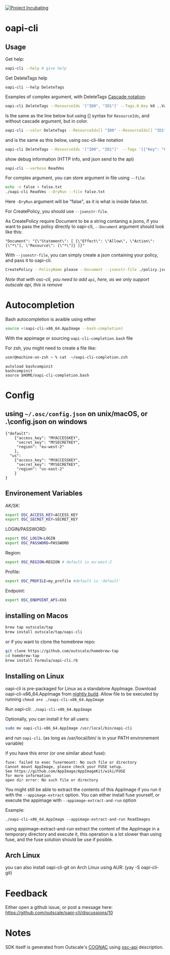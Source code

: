 [![Project Incubating](https://docs.outscale.com/fr/userguide/_images/Project-Incubating-blue.svg)](https://docs.outscale.com/en/userguide/Open-Source-Projects.html)

# oapi-cli

## Usage

Get help:
```bash
oapi-cli --help # give help
```

Get DeleteTags help
```
oapi-cli --help DeleteTags
```

Examples of complex argument, with DeleteTags
[Cascade notation](https://flutterbyexample.com/lesson/cascade-notation):
```bash
oapi-cli DeleteTags --ResourceIds '["ID0", "ID1"]' --Tags.0.Key k0 ..Value v0 --Tags.1.Key k1 ..Value v1
```
Is the same as the line below but using [] syntax for `ResourceIds`, and without cascade argument, but in color.
```bash
oapi-cli --color DeleteTags --ResourceIds[] "ID0" --ResourceIds[] "ID1"  --Tags.0.Key k0 --Tags.0.Value v0 --Tags.1.Key k1 --Tags.1.Value v1
```
and is the same as this below, using osc-cli-like notation
```bash
oapi-cli DeleteTags --ResourceIds '["ID0", "ID1"]'  --Tags '[{"Key": "k0", "Value": "v0"}, {"Key": "k1", "Value": "v1"}]'
```

show debug information (HTTP info, and json send to the api)
```bash
oapi-cli --verbose ReadVms
```

For complex argument, you can store argument in file using `--file`:
```bash
echo -n false > false.txt
./oapi-cli ReadVms --DryRun --file false.txt 
```
Here `-DryRun` argument will be "false", as it is what is inside false.txt.


For CreatePolicy, you should use `--jsonstr-file`.

As CreatePolicy require Document to be a string contaning a jsons, if you want to pass the policy directly to oapi-cli, `--Document` argument should look like this:
```
"Document": "{\"Statement\": [ {\"Effect\": \"Allow\", \"Action\": [\"*\"], \"Resource\": [\"*\"]} ]}"
```

With `--jsonstr-file`, you can simply create a json containing your policy, and pass it to oapi-cli:

```bash
CreatePolicy --PolicyName please --Document --jsonstr-file ./policy.json
```


*Note that with osc-cli, you need to add `api`, here, as we only support outscale api, this is remove*

# Autocompletion

Bash autocompletion is avaible using either
```bash
source <(oapi-cli-x86_64.AppImage --bash-completion)
```
With the appimage
or sourcing `oapi-cli-completion.bash` file

For zsh, you might need to create a file like:
```zsh
user@machine-on-zsh ~ % cat  ~/oapi-cli-completion.zsh
```
```
autoload bashcompinit
bashcompinit
source $HOME/oapi-cli-completion.bash
```

# Config

## using `~/.osc/config.json` on unix/macOS, or .\config.json on windows

```
{"default":
    {"access_key": "MYACCESSKEY",
     "secret_key": "MYSECRETKEY",
     "region": "eu-west-2"
    },
  "us":
    {"access_key": "MYACCESSKEY",
     "secret_key": "MYSECRETKEY",
     "region": "us-east-2"
    }
}
```

## Environement Variables

AK/SK:
```bash
export OSC_ACCESS_KEY=ACCESS_KEY
export OSC_SECRET_KEY=SECRET_KEY
```

LOGIN/PASSWORD:
```bash
export OSC_LOGIN=LOGIN
export OSC_PASSWORD=PASSWORD
```

Region:
```bash
export OSC_REGION=REGION # default is eu-west-2
```

Profile:
```bash
export OSC_PROFILE=my_profile #default is 'default'
```

Endpoint:
```bash
export OSC_ENDPOINT_API=XXX
```

## installing on Macos

```bash
brew tap outscale/tap
brew install outscale/tap/oapi-cli
```
or if you want to clone the homebrew repo:

```bash
git clone https://github.com/outscale/homebrew-tap
cd homebrew-tap
brew install Formula/oapi-cli.rb
```

## Installing on Linux

oapi-cli is pre-packaged for Linux as a standalone AppImage.
Download oapi-cli-x86_64.AppImage from [nightly build](https://github.com/outscale/oapi-cli/releases/tag/nightly-linux).
Allow file to be executed by running
`chmod a+x ./oapi-cli-x86_64.AppImage`

Run oapi-cli: `./oapi-cli-x86_64.AppImage`

Optionally, you can install it for all users:
```sh
sudo mv oapi-cli-x86_64.AppImage /usr/local/bin/oapi-cli
```
and run `oapi-cli`. (as long as /usr/local/bin/ is in your PATH environement variable)

if you have this error (or one similar about fuse):

```
fuse: failed to exec fusermount: No such file or directory
Cannot mount AppImage, please check your FUSE setup.
See https://github.com/AppImage/AppImageKit/wiki/FUSE
for more information
open dir error: No such file or directory
```

You might still be able to extract the contents of this AppImage if you run it with the `--appimage-extract` option.
You can either install fuse yourself, or execute the appimage with `--appimage-extract-and-run` option

Example:
```
./oapi-cli-x86_64.AppImage --appimage-extract-and-run ReadImages
```

using appimage-extract-and-run extract the content of the AppImage in a temporary directory and execute it, this operation is a lot slower than using fuse, and the fuse solution should be use if posible.

## Arch Linux
you can also install oapi-cli-git on Arch Linux using AUR: (yay -S oapi-cli-git)

# Feedback
Either open a github issue, or post a message here: https://github.com/outscale/oapi-cli/discussions/10

# Notes
SDK itself is generated from Outscale's [COGNAC](https://github.com/outscale/COGNAC) using [osc-api](https://github.com/outscale/osc-api) description.
